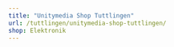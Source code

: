 ```yaml
---
title: "Unitymedia Shop Tuttlingen"
url: /tuttlingen/unitymedia-shop-tuttlingen/
shop: Elektronik
---
```

